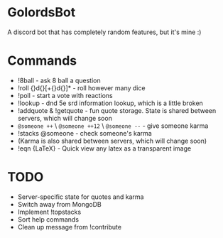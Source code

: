 
# GolordsBot

A discord bot that has completely random features, but it's mine :)

# Commands

- !8ball - ask 8 ball a question
- !roll {}d{}[+{}d{}]* - roll however many dice
- !poll - start a vote with reactions
- !lookup - dnd 5e srd information lookup, which is a little broken
- !addquote & !getquote - fun quote storage. State is shared between servers, which will change soon
- ``@someone ++`` \ `@someone ++12` \ `@someone --` - give someone karma
- !stacks @someone - check someone's karma
- (Karma is also shared between servers, which will change soon)
- !eqn {LaTeX} - Quick view any latex as a transparent image

# TODO

- Server-specific state for quotes and karma
- Switch away from MongoDB
- Implement !topstacks
- Sort help commands
- Clean up message from !contribute
